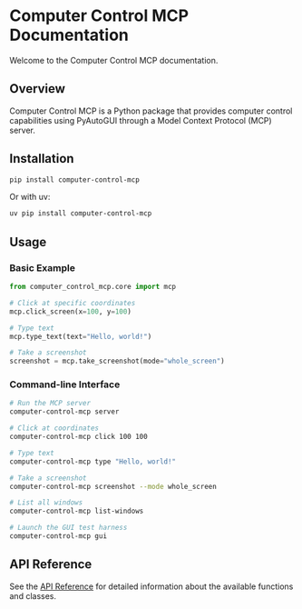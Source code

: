 # Computer Control MCP Documentation

Welcome to the Computer Control MCP documentation.

## Overview

Computer Control MCP is a Python package that provides computer control capabilities using PyAutoGUI through a Model Context Protocol (MCP) server.

## Installation

```bash
pip install computer-control-mcp
```

Or with uv:

```bash
uv pip install computer-control-mcp
```

## Usage

### Basic Example

```python
from computer_control_mcp.core import mcp

# Click at specific coordinates
mcp.click_screen(x=100, y=100)

# Type text
mcp.type_text(text="Hello, world!")

# Take a screenshot
screenshot = mcp.take_screenshot(mode="whole_screen")
```

### Command-line Interface

```bash
# Run the MCP server
computer-control-mcp server

# Click at coordinates
computer-control-mcp click 100 100

# Type text
computer-control-mcp type "Hello, world!"

# Take a screenshot
computer-control-mcp screenshot --mode whole_screen

# List all windows
computer-control-mcp list-windows

# Launch the GUI test harness
computer-control-mcp gui
```

## API Reference

See the [API Reference](api.md) for detailed information about the available functions and classes.
